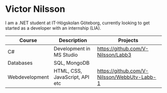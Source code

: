 # Victor Nilsson

I am a .NET student at IT-Högskolan Göteborg, currently looking to get started as a developer with an internship (LIA).


| Course | Description | Projects |
|--------|-------------|----------|
|C#      |Development in MS Studio | https://github.com/V-Nilsson/Labb3 |
|Databases| SQL, MongoDB| |
|Webdevelopment|HTML, CSS, JavaScript, API etc| https://github.com/V-Nilsson/WebbUtv-Labb-1 |

